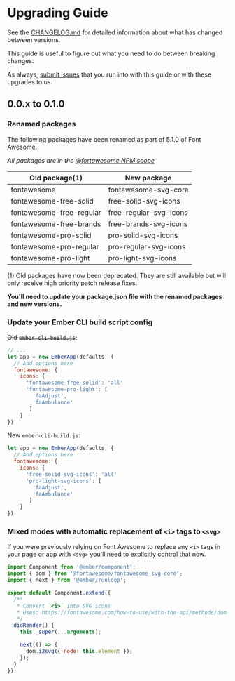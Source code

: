 # Upgrading Guide

See the [CHANGELOG.md](./CHANGELOG.md) for detailed information about what has changed between versions.

This guide is useful to figure out what you need to do between breaking changes.

As always, [submit issues](https://github.com/FortAwesome/ember-fontawesome/issues/new) that you run into with this guide or with these upgrades to us.

## 0.0.x to 0.1.0

### Renamed packages

The following packages have been renamed as part of 5.1.0 of Font Awesome.

_All packages are in the [@fortawesome NPM scope](https://www.npmjs.com/search?q=scope:fortawesome&page=1&ranking=optimal)_

| Old package(1)           | New package            |
|--------------------------|------------------------|
| fontawesome              | fontawesome-svg-core   |
| fontawesome-free-solid   | free-solid-svg-icons   |
| fontawesome-free-regular | free-regular-svg-icons |
| fontawesome-free-brands  | free-brands-svg-icons  |
| fontawesome-pro-solid    | pro-solid-svg-icons    |
| fontawesome-pro-regular  | pro-regular-svg-icons  |
| fontawesome-pro-light    | pro-light-svg-icons    |

(1) Old packages have now been deprecated. They are still available but will only receive high priority patch release fixes.

**You'll need to update your package.json file with the renamed packages and new versions.**

### Update your Ember CLI build script config

~~Old `ember-cli-build.js`:~~

```javascript
// ...
let app = new EmberApp(defaults, {
  // Add options here
  fontawesome: {
    icons: {
      'fontawesome-free-solid': 'all'
      'fontawesome-pro-light': [
        'faAdjust',
        'faAmbulance'
       ]
    }
})
```

New `ember-cli-build.js`:

```javascript
let app = new EmberApp(defaults, {
  // Add options here
  fontawesome: {
    icons: {
      'free-solid-svg-icons': 'all'
      'pro-light-svg-icons': [
        'faAdjust',
        'faAmbulance'
       ]
    }
})
```

### Mixed modes with automatic replacement of `<i>` tags to `<svg>`

If you were previously relying on Font Awesome to replace any `<i>` tags in
your page or app with `<svg>` you'll need to explicitly control that now.

```javascript
import Component from '@ember/component';
import { dom } from '@fortawesome/fontawesome-svg-core';
import { next } from '@ember/runloop';

export default Component.extend({
  /**
   * Convert `<i>` into SVG icons
   * Uses: https://fontawesome.com/how-to-use/with-the-api/methods/dom-i2svg
   */
  didRender() {
    this._super(...arguments);

    next(() => {
      dom.i2svg({ node: this.element });
    });
  }
});
```
